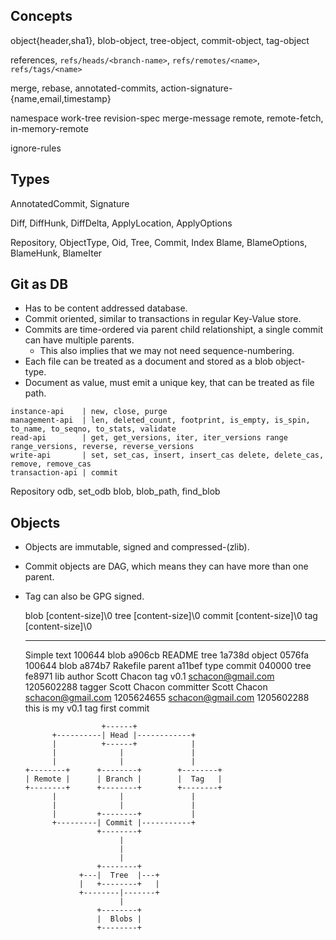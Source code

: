 Concepts
--------

object{header,sha1}, blob-object, tree-object, commit-object, tag-object

references, `refs/heads/<branch-name>`, `refs/remotes/<name>`, `refs/tags/<name>`

merge, rebase, annotated-commits, action-signature-{name,email,timestamp}

namespace
work-tree
revision-spec
merge-message
remote, remote-fetch, in-memory-remote

ignore-rules

Types
-----

AnnotatedCommit, Signature

Diff, DiffHunk, DiffDelta, ApplyLocation, ApplyOptions

Repository, ObjectType, Oid, Tree, Commit, Index
Blame, BlameOptions, BlameHunk, BlameIter

Git as DB
---------

* Has to be content addressed database.
* Commit oriented, similar to transactions in regular Key-Value store.
* Commits are time-ordered via parent child relationshipt, a single commit can have multiple parents.
  * This also implies that we may not need sequence-numbering.
* Each file can be treated as a document and stored as a blob object-type.
* Document as value, must emit a unique key, that can be treated as file path.

```
instance-api    | new, close, purge
management-api  | len, deleted_count, footprint, is_empty, is_spin, to_name, to_seqno, to_stats, validate
read-api        | get, get_versions, iter, iter_versions range range_versions, reverse, reverse_versions
write-api       | set, set_cas, insert, insert_cas delete, delete_cas, remove, remove_cas
transaction-api | commit
```

Repository
    odb, set_odb
    blob, blob_path, find_blob


Objects
-------

* Objects are immutable, signed and compressed-(zlib).
* Commit objects are DAG, which means they can have more than one parent.
* Tag can also be GPG signed.


    blob [content-size]\0       tree [content-size]\0               commit [content-size]\0                 tag [content-size]\0
    ---------------------       ---------------------               -----------------------                 --------------------
    Simple text                 100644 blob a906cb README           tree 1a738d                             object 0576fa
                                100644 blob a874b7 Rakefile         parent a11bef                           type commit
                                040000 tree fe8971 lib              author Scott Chacon                     tag v0.1
                                                                        <schacon@gmail.com> 1205602288      tagger Scott Chacon
                                                                    committer Scott Chacon                      <schacon@gmail.com> 1205624655
                                                                        <schacon@gmail.com> 1205602288      this is my v0.1 tag
                                                                    first commit


                       +------+
            +----------| Head |------------+
            |          +------+            |
            |              |               |
            |              |               |
      +--------+      +--------+        +--------+
      | Remote |      | Branch |        |  Tag   |
      +--------+      +--------+        +--------+
            |              |               |
            |              |               |
            |         +--------+           |
            +---------| Commit |-----------+
                      +--------+
                           |
                           |
                           |
                      +--------+
                  +---|  Tree  |---+
                  |   +--------+   |
                  +--------|-------+
                           |
                      +--------+
                      |  Blobs |
                      +--------+

